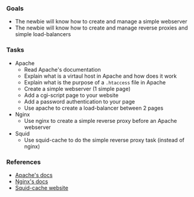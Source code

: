 
### Goals
- The newbie will know how to create and manage a simple webserver
- The newbie will know how to create and manage reverse proxies and simple load-balancers

### Tasks
- Apache
  - Read Apache's documentation
  - Explain what is a virtaul host in Apache and how does it work
  - Explain what is the purpose of a `.htaccess` file in Apache
  - Create a simple webserver (1 simple page)
  - Add a cgi-script page to your website
  - Add a password authentication to your page
  - Use apache to create a load-balancer between 2 pages
- Nginx
  - Use nginx to create a simple reverse proxy before an Apache webserver
- Squid
  - Use squid-cache to do the simple reverse proxy task (instead of nginx)

### References
- [Apache's docs](https://httpd.apache.org/docs/current/)
- [Nginx's docs](http://nginx.org/en/docs/)
- [Squid-cache website](http://www.squid-cache.org/)